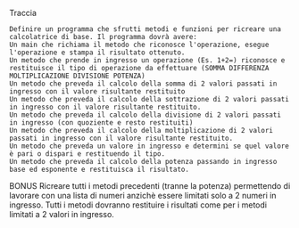 Traccia

    Definire un programma che sfrutti metodi e funzioni per ricreare una calcolatrice di base. Il programma dovrà avere:
    Un main che richiama il metodo che riconosce l'operazione, esegue l'operazione e stampa il risultato ottenuto.
    Un metodo che prende in ingresso un operazione (Es. 1+2=) riconosce e restituisce il tipo di operazione da effettuare (SOMMA DIFFERENZA MOLTIPLICAZIONE DIVISIONE POTENZA)
    Un metodo che preveda il calcolo della somma di 2 valori passati in ingresso con il valore risultante restituito
    Un metodo che preveda il calcolo della sottrazione di 2 valori passati in ingresso con il valore risultante restituito.
    Un metodo che preveda il calcolo della divisione di 2 valori passati in ingresso (con quoziente e resto restituiti)
    Un metodo che preveda il calcolo della moltiplicazione di 2 valori passati in ingresso con il valore risultante restituito.
    Un metodo che preveda un valore in ingresso e determini se quel valore è pari o dispari e restituendo il tipo.
    Un metodo che preveda il calcolo della potenza passando in ingresso base ed esponente e restituisca il risultato.

BONUS
Ricreare tutti i metodi precedenti (tranne la potenza) permettendo di lavorare con una lista di numeri anzichè essere limitati solo a 2 numeri in ingresso. Tutti i metodi dovranno restituire i risultati come per i metodi limitati a 2 valori in ingresso.